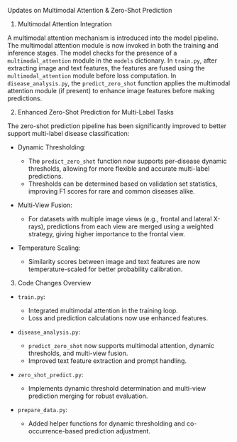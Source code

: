 Updates on Multimodal Attention & Zero-Shot Prediction

1. Multimodal Attention Integration

A multimodal attention mechanism is introduced into the model pipeline. 
The multimodal attention module is now invoked in both the training and inference stages. The model checks for the presence of a `multimodal_attention` module in the `models` dictionary. 
In `train.py`, after extracting image and text features, the features are fused using the `multimodal_attention` module before loss computation.
In `disease_analysis.py`, the `predict_zero_shot` function applies the multimodal attention module (if present) to enhance image features before making predictions.

2. Enhanced Zero-Shot Prediction for Multi-Label Tasks

The zero-shot prediction pipeline has been significantly improved to better support multi-label disease classification:

- Dynamic Thresholding:
  - The `predict_zero_shot` function now supports per-disease dynamic thresholds, allowing for more flexible and accurate multi-label predictions.
  - Thresholds can be determined based on validation set statistics, improving F1 scores for rare and common diseases alike.

- Multi-View Fusion: 
  - For datasets with multiple image views (e.g., frontal and lateral X-rays), predictions from each view are merged using a weighted strategy, giving higher importance to the frontal view.

- Temperature Scaling:
  - Similarity scores between image and text features are now temperature-scaled for better probability calibration.

3. Code Changes Overview

- `train.py`: 
  - Integrated multimodal attention in the training loop.
  - Loss and prediction calculations now use enhanced features.

- `disease_analysis.py`: 
  - `predict_zero_shot` now supports multimodal attention, dynamic thresholds, and multi-view fusion.
  - Improved text feature extraction and prompt handling.

- `zero_shot_predict.py`:
  - Implements dynamic threshold determination and multi-view prediction merging for robust evaluation.

- `prepare_data.py`:
  - Added helper functions for dynamic thresholding and co-occurrence-based prediction adjustment.
